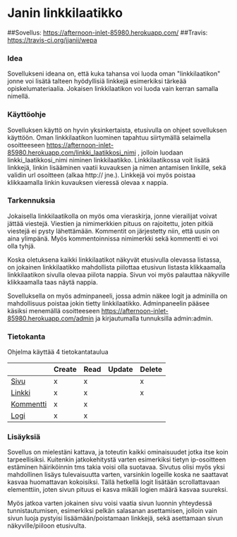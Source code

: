 # Janin linkkilaatikko

##Sovellus: https://afternoon-inlet-85980.herokuapp.com/
##Travis: https://travis-ci.org/jjanii/wepa

### Idea 
Sovellukseni ideana on, että kuka tahansa voi luoda oman "linkkilaatikon" jonne voi lisätä talteen hyödyllisiä linkkejä esimerkiksi tärkeää opiskelumateriaalia. Jokaisen linkkilaatikon voi luoda vain kerran samalla nimellä. 

### Käyttöohje
Sovelluksen käyttö on hyvin yksinkertaista, etusivulla on ohjeet sovelluksen käyttöön. Oman linkkilaatikon luominen tapahtuu siirtymällä selaimella osoitteeseen https://afternoon-inlet-85980.herokuapp.com/linkki_laatikkosi_nimi , jolloin luodaan linkki_laatikkosi_nimi niminen linkkilaatikko. Linkkilaatikossa voit lisätä linkkejä, linkin lisääminen vaatii kuvauksen ja nimen antamisen linkille, sekä validin url osoitteen (alkaa http:// jne.). Linkkejä voi myös poistaa klikkaamalla linkin kuvauksen vieressä olevaa x nappia.

### Tarkennuksia
Jokaisella linkkilaatikolla on myös oma vieraskirja, jonne vierailijat voivat jättää viestejä. Viestien ja nimimerkkien pituus on rajoitettu, joten pitkiä viestejä ei pysty lähettämään. Kommentit on järjestetty niin, että uusin on aina ylimpänä. Myös kommentoinnissa nimimerkki sekä kommentti ei voi olla tyhjä.

Koska oletuksena kaikki linkkilaatikot näkyvät etusivulla olevassa listassa, on jokainen linkkilaatikko mahdollista piilottaa etusivun listasta klikkaamalla linkkilaatikon sivulla olevaa piilota nappia. Sivun voi myös palauttaa näkyville klikkaamalla taas näytä nappia.

Sovelluksella on myös adminpaneeli, jossa admin näkee logit ja adminilla on mahdollisuus poistaa jokin tietty linkkilaatikko. Adminpaneelin pääsee käsiksi menemällä osoitteeseen https://afternoon-inlet-85980.herokuapp.com/admin ja kirjautumalla tunnuksilla admin:admin.

### Tietokanta
Ohjelma käyttää 4 tietokantataulua

|   | Create  |  Read  | Update  |  Delete |
|---|---|---|---|---|
| [Sivu](https://github.com/jjanii/wepa/blob/master/src/main/java/wad/domain/Sivu.java)  |  x | x  |   | x  |
| [Linkki](https://github.com/jjanii/wepa/blob/master/src/main/java/wad/domain/Linkki.java)  | x  | x  |   | x  |
| [Kommentti](https://github.com/jjanii/wepa/blob/master/src/main/java/wad/domain/Kommentt.java)  | x  | x  |   |   |
| [Logi](https://github.com/jjanii/wepa/blob/master/src/main/java/wad/domain/Logi.java)  |  x | x  |   |   |

### Lisäyksiä
Sovellus on mielestäni kattava, ja toteutin kaikki ominaisuudet jotka itse koin tarpeellisiksi. Kuitenkin jatkokehitystä varten esimerkiksi tietyn ip-osoitteen estäminen häiriköinnin tms takia voisi olla suotavaa. Sivutus olisi myös yksi mahdollinen lisäys tulevaisuutta varten, varsinkin logeille koska ne saattavat kasvaa huomattavan kokoisiksi. Tällä hetkellä logit lisätään scrollattavaan elementtiin, joten sivun pituus ei kasva mikäli logien määrä kasvaa suureksi.

Myös jatkoa varten jokainen sivu voisi vaatia sivun luonnin yhteydessä tunnistautumisen, esimerkiksi pelkän salasanan asettamisen, jolloin vain sivun luoja pystyisi lisäämään/poistamaan linkkejä, sekä asettamaan sivun näkyville/piiloon etusivulta.
